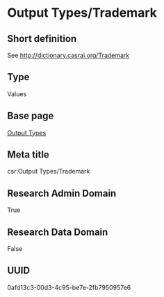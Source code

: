 # Output Types/Trademark
## Short definition
See http://dictionary.casrai.org/Trademark
## Type
Values
## Base page
[Output Types](https://github.com/EuroCRIS/CASRAI-Dictionairies/blob/main/Objects/Output%20Types.md)
## Meta title
csr:Output Types/Trademark
## Research Admin Domain
True
## Research Data Domain
False
## UUID
0afd13c3-00d3-4c95-be7e-2fb7950957e6
